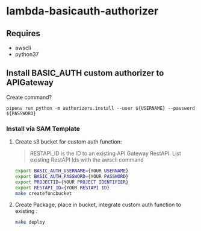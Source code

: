 # lambda-basicauth-authorizer

## Requires

- awscli
- python37


## Install BASIC_AUTH custom authorizer to APIGateway


Create command?
```
pipenv run python -m authorizers.install --user ${USERNAME} --password ${PASSWORD}
```

### Install via SAM Template

1. Create s3 bucket for custom auth function:

    > RESTAPI_ID is the ID to an existing API Gateway RestAPI.
    > List existing RestAPI Ids with the awscli command
    >

    ```bash
    export BASIC_AUTH_USERNAME={YOUR USERNAME}
    export BASIC_AUTH_PASSWORD={YOUR PASSWORD}
    export PROJECTID={YOUR PROJECT IDENTIFIER}
    export RESTAPI_ID={YOUR RESTAPI ID}
    make createfuncbucket
    ```

2. Create Package, place in bucket, integrate custom auth function to existing :

    ```bash
    make deploy
    ```

